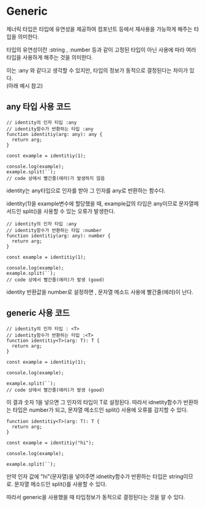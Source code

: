 # Generic

제너릭 타입은 타입에 유연성을 제공하여 컴포넌트 등에서 재사용을 가능하게 해주는 타입을 의미한다.

타입의 유연성이란 :string , :number 등과 같이 고정된 타입이 아닌 사용에 따라 여러 타입을 사용하게 해주는 것을 의미한다.

이는 :any 와 같다고 생각할 수 있지만, 타입의 정보가 동적으로 결정된다는 차이가 있다.  
(아래 예시 참고)

## any 타입 사용 코드

```tsx
// identity의 인자 타입 :any
// identity함수가 반환하는 타입 :any
function identitiy(arg: any): any {
  return arg;
}

const example = identitiy(1);

console.log(example);
example.split(``);
// code 상에서 빨간줄(에러)가 발생하지 않음
```

identity는 any타입으로 인자를 받아 그 인자를 any로 반환하는 함수다.

identity(1)을 example변수에 할당했을 때, example값의 타입은 any이므로 문자열메서드인 split()을 사용할 수 있는 오류가 발생한다.

```tsx
// identity의 인자 타입 :any
// identity함수가 반환하는 타입 :number
function identitiy(arg: any): number {
  return arg;
}

const example = identitiy(1);

console.log(example);
example.split(``);
// code 상에서 빨간줄(에러)가 발생 (good)
```

identity 반환값을 number로 설정하면 , 문자열 메소드 사용에 빨간줄(에러)이 난다.

## generic 사용 코드

```tsx
// identity의 인자 타입 : <T>
// identity함수가 반환하는 타입 :<T>
function identitiy<T>(arg: T): T {
  return arg;
}

const example = identitiy(1);

console.log(example);

example.split(``);
// code 상에서 빨간줄(에러)가 발생 (good)
```

이 결과 숫자 1을 넣으면 그 인자의 타입이 T로 설정된다.
따라서 idnetity함수가 반환하는 타입은 number가 되고, 문자열 메소드인 split() 사용에 오류를 감지할 수 있다.

```tsx
function identitiy<T>(arg: T): T {
  return arg;
}

const example = identitiy("hi");

console.log(example);

example.split(``);
```

만약 인자 값에 "hi"(문자열)을 넣어주면
idnetity함수가 반환하는 타입은 string이므로.
문자열 메소드인 split()를 사용할 수 있다.

따라서 generic을 사용했을 때 타입정보가 동적으로 결정된다는 것을 알 수 있다.
